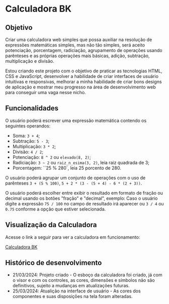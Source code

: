 # Calculadora BK
## Objetivo
Criar uma calculadora web simples que possa auxiliar na resolução de expressões matemáticas simples, mas não tão simples, será aceito potenciação, porcentagem, radiciação, agrupamento de operações usando parênteses e as próprias operações mais básicas, adição, subtração, multiplicação e divisão.

Estou criando este projeto com o objetivo de praticar as tecnologias HTML, CSS e JavaScript, desenvolver a habilidade de criar interfaces de usuário intuitivas e responsivas, melhorar a minha habilidade de criar bons designs de aplicação e mostrar meu progresso na área de desenvolvimento web para conseguir uma vaga nesse nicho.

## Funcionalidades
O usuário poderá escrever uma expressão matemática contendo os seguintes operandos:
- Soma: `3 + 4`;
- Subtração: `5 - 3`;
- Multiplicação: `3 * 2`;
- Divisão: `4 / 2`;
- Potenciação: `8 ^ 2` ou `elevado(8, 2)`;
- Radiciação: `3 ~ 2` ou `raiz_n_esima(3, 2)`, leia raiz quadrada de 3;
- Porcentagem: ``25 % 280`, leia 25 porcento de 280.

O usuário poderá agrupar um conjunto de operações com o uso de parênteses `3 + (5 % 100)`, `5 + 2 * (3 - (5 + 4) - 6 * (2 + 3))`.

O usuário poderá escolher entre exibir o resultado em formato de fração ou decimal usando os botões "fração" e "decimal", exemplo:
Caso o usuário digite a expressão `75 / 100` no campo de resultado irá aparecer ou `3 / 4` ou `0.75` conforme a opção que estiver selecionada.

## Visualização da Calculadora

Acesse o link a seguir para ver a calculadora em funcionamento:

[Calculadora BK](https://bulovask.github.io/calculadora-bk/)

## Histórico de desenvolvimento
- 21/03/2024: Projeto criado - O esboço da calculadora foi criado, já com o visor e com os controles, as cores, dimensões e símbolos não são definitivos, sujeito a mudanças em atualizações futuras.
- 25/03/2024: Atualição na interface de usuário - As cores dos componentes e suas disposições na tela foram alteradas.